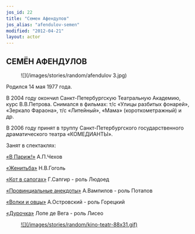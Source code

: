 ```yaml
---
jos_id: 22
title: "Семен Афендулов"
jos_alias: "afendulov-semen"
modified: "2012-04-21"
layout: actor
---
```


## СЕМЁН АФЕНДУЛОВ

<figure>
![](/images/stories/random/afendulov 3.jpg)
</figure>

Родился 14 мая 1977 года.

В 2004 году окончил Санкт-Петербургскую Театральную Академию, курс В.В.Петрова. Снимался в фильмах: т/с «Улицы разбитых фонарей», «Зеркало Фараона», т/с «Литейный», «Мама» (короткометражный) и др.

В 2006 году принят в труппу Санкт-Петербургского государственного драматического театра «КОМЕДИАНТЫ».

Занят в спектаклях:

[«В Париж!»](41-v-paris.html) А.П.Чехов

[«Женитьба»](69-genitba.html) Н.В.Гоголь

[«Кот в сапогах»](74-kot-v-sapogah.html) Г.Сапгир - роль Людоед

[«Провинциальные анекдоты»](71-anekdoti.html) А.Вампилов - роль Потапов

[«Волки и овцы»](42-volki-i-ovci.html) А.Островский - роль Горецкий

[«Дурочка»](44-dyrochka.html) Лопе де Вега - роль Лисео

<figure><a href="http://www.kino-teatr.ru/kino/acter/m/ros/6450/bio/">
![](/images/stories/random/kino-teatr-88x31.gif)
</a></figure>